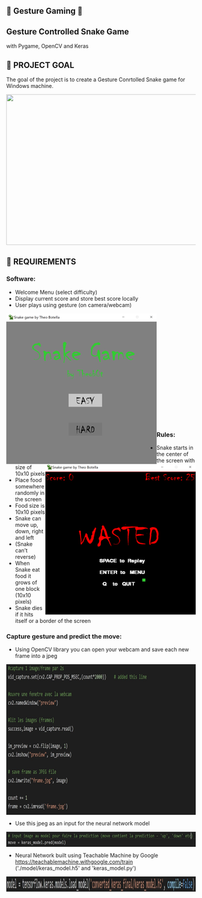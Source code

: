 ## :snake: Gesture Gaming  :snake:
## Gesture Controlled Snake Game 
with Pygame, OpenCV and Keras

## :dart: PROJECT GOAL
The goal of the project is to create a Gesture Conrtolled Snake game for Windows machine.

<p align="center">
  <img src="./data/snake_game.gif" width="800" height="400">

## :memo: REQUIREMENTS

### Software:
-	Welcome Menu (select difficulty)
-	Display current score and store best score locally
-	User plays using gesture (on camera/webcam)

<img src="./data/screen_menu.png" alt="alt text" width="400" height="400" align="left"/><img src="./data/screen_wasted.png" alt="alt text" width="400" height="400" align="right"/>
<br/><br/><br/><br/><br/><br/><br/><br/>
<br/><br/><br/><br/><br/><br/><br/><br/><br/>


### Rules:
-	Snake starts in the center of the screen with size of 10x10 pixels
-	Place food somewhere randomly in the screen
-	Food size is 10x10 pixels
-	Snake can move up, down, right and left
-	(Snake can’t reverse)
-	When Snake eat food it grows of one block (10x10 pixels)
-	Snake dies if it hits itself or a border of the screen

  
### Capture gesture and predict the move:
- Using OpenCV library you can open your webcam and save each new frame into a jpeg
<img src="./data/opencv.jpeg" alt="alt text" width="800" height="400" align="center"/>
</br>

- Use this jpeg as an input for the neural network model
<img src="./data/move.jpg" alt="alt text" width="1200" height="40" align="center"/>
</br>

- Neural Network built using Teachable Machine by Google https://teachablemachine.withgoogle.com/train
('./model/keras_model.h5' and 'keras_model.py')
<img src="./data/model.jpeg" alt="alt text" width="1200" height="40" align="center"/>
</br>
